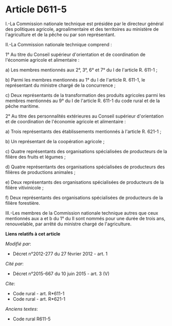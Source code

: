 # Article D611-5

I.-La Commission nationale technique est présidée par le directeur général des politiques agricole, agroalimentaire et des
territoires au ministère de l'agriculture et de la pêche ou par son représentant.

II.-La Commission nationale technique comprend :

1° Au titre du Conseil supérieur d'orientation et de coordination de l'économie agricole et alimentaire :

a) Les membres mentionnés aux 2°, 3°, 6° et 7° du I de l'article R. 611-1 ;

b) Parmi les membres mentionnés au 1° du I de l'article R. 611-1, le représentant du ministre chargé de la concurrence ;

c) Deux représentants de la transformation des produits agricoles parmi les membres mentionnés au 9° du I de l'article R.
611-1 du code rural et de la pêche maritime.

2° Au titre des personnalités extérieures au Conseil supérieur d'orientation et de coordination de l'économie agricole et
alimentaire :

a) Trois représentants des établissements mentionnés à l'article R. 621-1 ;

b) Un représentant de la coopération agricole ;

c) Quatre représentants des organisations spécialisées de producteurs de la filière des fruits et légumes ;

d) Quatre représentants des organisations spécialisées de producteurs des filières de productions animales ;

e) Deux représentants des organisations spécialisées de producteurs de la filière vitivinicole ;

f) Deux représentants des organisations spécialisées de producteurs de la filière forestière. 

III.-Les membres de la Commission nationale technique autres que ceux mentionnés aux a et b du 1° du II sont nommés pour une
durée de trois ans, renouvelable, par arrêté du ministre chargé de l'agriculture.

**Liens relatifs à cet article**

_Modifié par_:

  - Décret n°2012-277 du 27 février 2012 - art. 1

_Cité par_:

  - Décret n°2015-667 du 10 juin 2015 - art. 3 (V)

_Cite_:

  - Code rural - art. R*611-1
  - Code rural - art. R*621-1

_Anciens textes_:

  - Code rural R611-5
